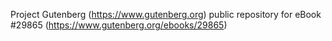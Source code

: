Project Gutenberg (https://www.gutenberg.org) public repository for eBook #29865 (https://www.gutenberg.org/ebooks/29865)
